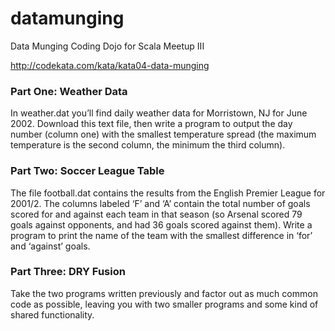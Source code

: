 # datamunging
Data Munging Coding Dojo for Scala Meetup III


http://codekata.com/kata/kata04-data-munging

###  Part One: Weather Data
In weather.dat you’ll find daily weather data for Morristown, NJ for June 2002. Download this text file, then write a program to output the day number (column one) with the smallest temperature spread (the maximum temperature is the second column, the minimum the third column).

###  Part Two: Soccer League Table
The file football.dat contains the results from the English Premier League for 2001/2. The columns labeled ‘F’ and ‘A’ contain the total number of goals scored for and against each team in that season (so Arsenal scored 79 goals against opponents, and had 36 goals scored against them). Write a program to print the name of the team with the smallest difference in ‘for’ and ‘against’ goals.

###  Part Three: DRY Fusion
Take the two programs written previously and factor out as much common code as possible, leaving you with two smaller programs and some kind of shared functionality.


